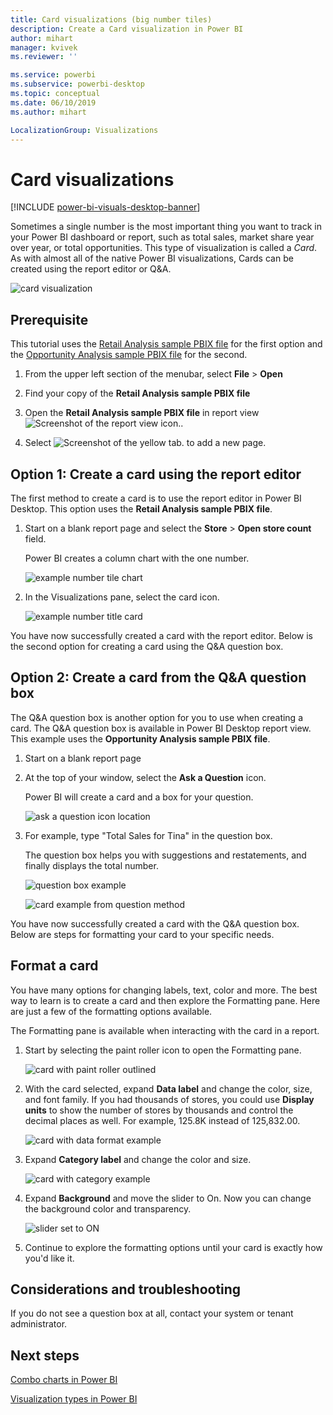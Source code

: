 ```yaml
---
title: Card visualizations (big number tiles)
description: Create a Card visualization in Power BI
author: mihart
manager: kvivek
ms.reviewer: ''

ms.service: powerbi
ms.subservice: powerbi-desktop
ms.topic: conceptual
ms.date: 06/10/2019
ms.author: mihart

LocalizationGroup: Visualizations
---
```


# Card visualizations

[!INCLUDE [power-bi-visuals-desktop-banner](../includes/power-bi-visuals-desktop-banner.md)]

Sometimes a single number is the most important thing you want to track in your Power BI dashboard or report, such as total sales, market share year over year, or total opportunities. This type of visualization is called a *Card*. As with almost all of the native Power BI visualizations, Cards can be created using the report editor or Q&A.

![card visualization](media/power-bi-visualization-card/pbi-opptuntiescard.png)

## Prerequisite

This tutorial uses the [Retail Analysis sample PBIX file](http://download.microsoft.com/download/9/6/D/96DDC2FF-2568-491D-AAFA-AFDD6F763AE3/Retail%20Analysis%20Sample%20PBIX.pbix) for the first option and the [Opportunity Analysis sample PBIX file](http://download.microsoft.com/download/9/1/5/915ABCFA-7125-4D85-A7BD-05645BD95BD8/Opportunity%20Analysis%20Sample%20PBIX.pbix) for the second.

1. From the upper left section of the menubar, select **File** \> **Open**
   
2. Find your copy of the **Retail Analysis sample PBIX file**

1. Open the **Retail Analysis sample PBIX file** in report view ![Screenshot of the report view icon.](media/power-bi-visualization-kpi/power-bi-report-view.png).

1. Select ![Screenshot of the yellow tab.](media/power-bi-visualization-kpi/power-bi-yellow-tab.png) to add a new page.

## Option 1: Create a card using the report editor

The first method to create a card is to use the report editor in Power BI Desktop. This option uses the **Retail Analysis sample PBIX file**.

1. Start on a blank report page and select the **Store** \> **Open store count** field.

    Power BI creates a column chart with the one number.

   ![example number tile chart](media/power-bi-visualization-card/pbi-overview-chart.png)

2. In the Visualizations pane, select the card icon.

   ![example number title card](media/power-bi-visualization-card/power-bi-card-visualization.png)

You have now successfully created a card with the report editor. Below is the second option for creating a card using the Q&A question box.

## Option 2: Create a card from the Q&A question box
The Q&A question box is another option for you to use when creating a card. The Q&A question box is available in Power BI Desktop report view. This example uses the **Opportunity Analysis sample PBIX file**.

1. Start on a blank report page

1. At the top of your window, select the **Ask a Question** icon. 

    Power BI will create a card and a box for your question. 

   ![ask a question icon location](media/power-bi-visualization-card/power-bi-q-and-a-overview.png)

2. For example, type "Total Sales for Tina" in the question box.

    The question box helps you with suggestions and restatements, and finally displays the total number.  

   ![question box example](media/power-bi-visualization-card/power-bi-q-and-a-box.png)

   ![card example from question method](media/power-bi-visualization-card/power-bi-q-and-a-card.png)

You have now successfully created a card with the Q&A question box. Below are steps for formatting your card to your specific needs.

## Format a card
You have many options for changing labels, text, color and more. The best way to learn is to create a card and then explore the Formatting pane. Here are just a few of the formatting options available. 

The Formatting pane is available when interacting with the card in a report. 

1. Start by selecting the paint roller icon to open the Formatting pane. 

    ![card with paint roller outlined](media/power-bi-visualization-card/power-bi-format-card-2.png)

2. With the card selected, expand **Data label** and change the color, size, and font family. If you had thousands of stores, you could use **Display units** to show the number of stores by thousands and control the decimal places as well. For example, 125.8K instead of 125,832.00.

    ![card with data format example](media/power-bi-visualization-card/power-bi-card-format-2.png)

3.  Expand **Category label** and change the color and size.

    ![card with category example](media/power-bi-visualization-card/power-bi-card-format-category.png)

4. Expand **Background** and move the slider to On.  Now you can change the background color and transparency.

    ![slider set to ON](media/power-bi-visualization-card/power-bi-format-color-2.png)

5. Continue to explore the formatting options until your card is exactly how you'd like it. 

## Considerations and troubleshooting
If you do not see a question box at all, contact your system or tenant administrator.    

## Next steps
[Combo charts in Power BI](power-bi-visualization-combo-chart.md)

[Visualization types in Power BI](power-bi-visualization-types-for-reports-and-q-and-a.md)
